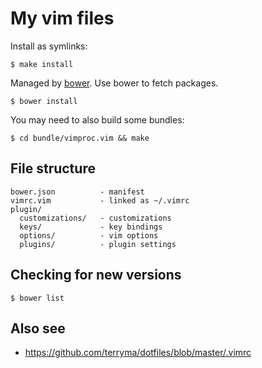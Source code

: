 # My vim files

Install as symlinks:

    $ make install

Managed by [bower](http://bower.io). Use bower to fetch packages.

    $ bower install

You may need to also build some bundles:

    $ cd bundle/vimproc.vim && make

## File structure

    bower.json          - manifest
    vimrc.vim           - linked as ~/.vimrc
    plugin/
      customizations/   - customizations
      keys/             - key bindings
      options/          - vim options
      plugins/          - plugin settings

## Checking for new versions

    $ bower list

## Also see

* https://github.com/terryma/dotfiles/blob/master/.vimrc

